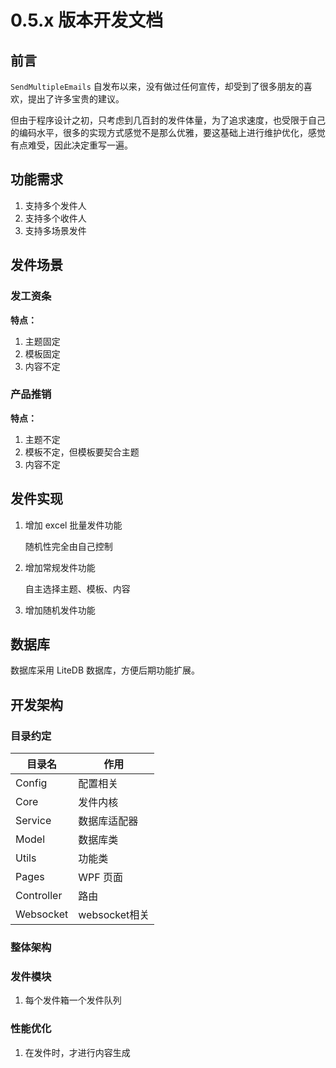 # 0.5.x 版本开发文档

## 前言

`SendMultipleEmails`  自发布以来，没有做过任何宣传，却受到了很多朋友的喜欢，提出了许多宝贵的建议。

但由于程序设计之初，只考虑到几百封的发件体量，为了追求速度，也受限于自己的编码水平，很多的实现方式感觉不是那么优雅，要这基础上进行维护优化，感觉有点难受，因此决定重写一遍。

## 功能需求

1. 支持多个发件人
2. 支持多个收件人
3. 支持多场景发件

## 发件场景

### 发工资条

**特点：**

1. 主题固定
2. 模板固定
3. 内容不定

### 产品推销

**特点：**

1. 主题不定
2. 模板不定，但模板要契合主题
3. 内容不定

## 发件实现

1. 增加 excel 批量发件功能

   随机性完全由自己控制

2. 增加常规发件功能

   自主选择主题、模板、内容

3. 增加随机发件功能

## 数据库

数据库采用 LiteDB 数据库，方便后期功能扩展。

## 开发架构

### 目录约定

| 目录名     | 作用          |
| ---------- | ------------- |
| Config     | 配置相关      |
| Core       | 发件内核      |
| Service    | 数据库适配器  |
| Model      | 数据库类      |
| Utils      | 功能类        |
| Pages      | WPF 页面      |
| Controller | 路由          |
| Websocket  | websocket相关 |



### 整体架构

### 发件模块

1. 每个发件箱一个发件队列

### 性能优化

1. 在发件时，才进行内容生成